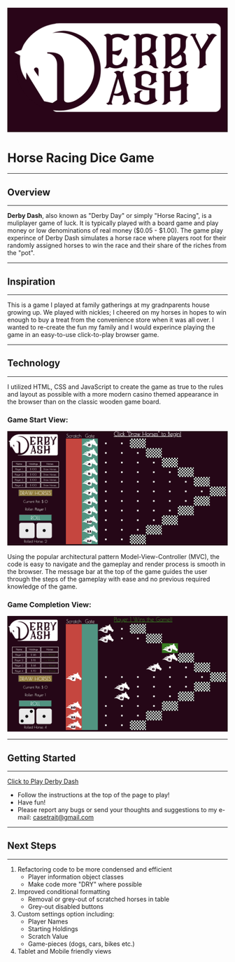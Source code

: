 ![Derby Dash Logo](/imgs/logo.png)
# Horse Racing Dice Game 
---
## Overview
---
**Derby Dash**, also known as "Derby Day" or simply "Horse Racing", is a muliplayer game of luck. It is typically played with a board game and play money or low denominations of real money ($0.05 - $1.00). The game play experince of Derby Dash simulates a horse race where players root for their randomly assigned horses to win the race and their share of the riches from the "pot". 

---
## Inspiration
---

This is a game I played at family gatherings at my gradnparents house growing up. We played with nickles; I cheered on my horses in hopes to win enough to buy a treat from the convenience store when it was all over. I wanted to re-create the fun my family and I would experince playing the game in an easy-to-use click-to-play browser game. 

---

## Technology
---
I utilized HTML, CSS and JavaScript to create the game as true to the rules and layout as possible with a more modern casino themed appearance in the browser than on the classic wooden game board. 

### Game Start View: 

![Start Screen](/imgs/Start-screen.png)

Using the popular architectural pattern Model-View-Controller (MVC), the code is easy to navigate and the gameplay and render process is smooth in the browser. The message bar at the top of the game guides the user through the steps of the gameplay with ease and no previous required knowledge of the game.

### Game Completion View:
![Game in Progess](/imgs/Game-progress.png)

---

## Getting Started
---
[Click to Play Derby Dash](https://www.example.com)
- Follow the instructions at the top of the page to play!
- Have fun!
- Please report any bugs or send your thoughts and suggestions to my e-mail: casetrait@gmail.com 

---
## Next Steps
---
1. Refactoring code to be more condensed and efficient
    - Player information object classes
    - Make code more "DRY" where possible
2. Improved conditional formatting
    - Removal or grey-out of scratched horses in table
    - Grey-out disabled buttons
3. Custom settings option including:
    - Player Names
    - Starting Holdings
    - Scratch Value
    - Game-pieces (dogs, cars, bikes etc.)
4. Tablet and Mobile friendly views
